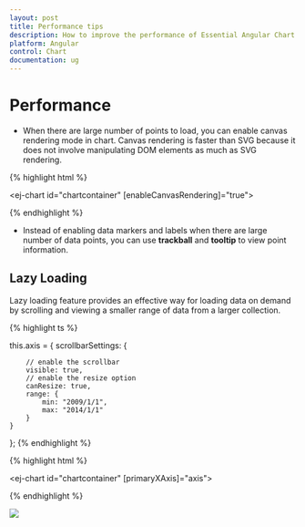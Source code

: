 ```yaml
---
layout: post
title: Performance tips 
description: How to improve the performance of Essential Angular Chart
platform: Angular
control: Chart
documentation: ug
---
```


# Performance 

* When there are large number of points to load, you can enable canvas rendering mode in chart. Canvas rendering is faster than SVG because it does not involve manipulating DOM elements as much as SVG rendering.   

{% highlight html %}

<ej-chart id="chartcontainer" [enableCanvasRendering]="true">
</ej-chart>

{% endhighlight %}

* Instead of enabling data markers and labels when there are large number of data points, you can use **trackball** and **tooltip** to view point information.

## Lazy Loading

Lazy loading feature provides an effective way for loading data on demand by scrolling and viewing a smaller range of data from a larger collection.

{% highlight ts %}

this.axis = {
    scrollbarSettings: {

        // enable the scrollbar
        visible: true,
        // enable the resize option 
        canResize: true,
        range: {
            min: "2009/1/1",
            max: "2014/1/1"
        }
    }
};
{% endhighlight %}

{% highlight html %}

<ej-chart id="chartcontainer" [primaryXAxis]="axis">
</ej-chart>

{% endhighlight %}

![](Performance_images/Perform_img1.png)